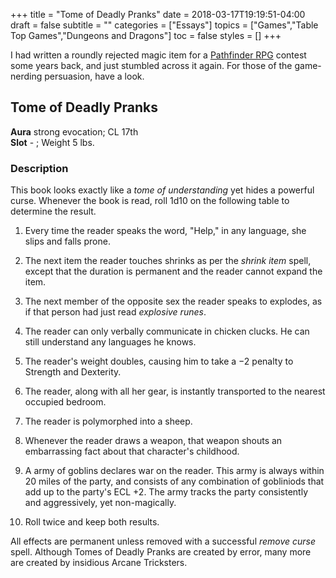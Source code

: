 +++
title = "Tome of Deadly Pranks"
date = 2018-03-17T19:19:51-04:00
draft = false
subtitle = ""
categories = ["Essays"]
topics = ["Games","Table Top Games","Dungeons and Dragons"]
toc = false
styles = []
+++

I had written a roundly rejected magic item for a [Pathfinder RPG](https://en.wikipedia.org/wiki/Pathfinder_Roleplaying_Game) contest some
years back, and just stumbled across it again. For those of the game-nerding
persuasion, have a look.

<!--more-->

## Tome of Deadly Pranks

**Aura** strong evocation; CL 17th  
**Slot** - ; Weight 5 lbs.

### Description

This book looks exactly like a *tome of understanding* yet
hides a powerful curse. Whenever the book is read, roll 1d10 on the
following table to determine the result.

1. Every time the reader speaks the word, "Help," in
any language, she slips and falls prone.

2. The next item the reader touches shrinks as per the
*shrink item* spell, except that the duration is permanent and
the reader cannot expand the item.

3. The next member of the opposite sex the reader speaks to
explodes, as if that person had just read *explosive runes*.

4. The reader can only verbally communicate in chicken clucks. He
can still understand any languages he knows.

5. The reader's weight doubles, causing him to take a −2 penalty
to Strength and Dexterity.

6. The reader, along with all her gear, is instantly transported
to the nearest occupied bedroom.

7. The reader is polymorphed into a sheep.

8. Whenever the reader draws a weapon, that weapon shouts an
embarrassing fact about that character's childhood.

9. A army of goblins declares war on the reader. This army is
always within 20 miles of the party, and consists of any combination of
gobliniods that add up to the party's ECL +2. The army tracks the party
consistently and aggressively, yet non-magically.

10. Roll twice and keep both results.

All effects are permanent unless removed with a successful *remove
curse* spell. Although Tomes of Deadly Pranks are created by error,
many more are created by insidious Arcane Tricksters.
